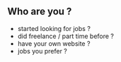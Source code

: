 Who are you ?
---------

* started looking for jobs ?
* did freelance / part time before ?
* have your own website ?
* jobs you prefer ?